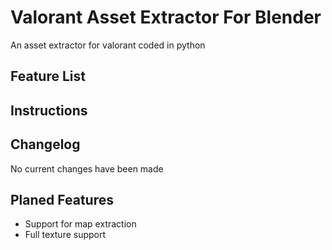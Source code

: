 # Valorant Asset Extractor For Blender

An asset extractor for valorant coded in python 

## Feature List




## Instructions



## Changelog

No current changes have been made

## Planed Features

- Support for map extraction
- Full texture support
